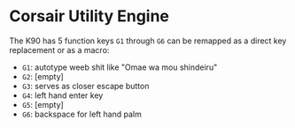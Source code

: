 # Corsair Utility Engine

The K90 has 5 function keys `G1` through `G6` can be remapped as a direct key replacement or as a macro:

* `G1`: autotype weeb shit like "Omae wa mou shindeiru"
* `G2`: \[empty\] 
* `G3`: serves as closer escape button 
* `G4`: left hand enter key 
* `G5`: \[empty\] 
* `G6`: backspace for left hand palm





